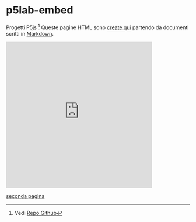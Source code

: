 # p5lab-embed
Progetti P5js [^1]
Queste pagine HTML sono [create qui](https://github.com/omartek/p5lab-embed) partendo da documenti scritti in [Markdown](https://commonmark.org/).

<iframe src="https://preview.p5js.org/lazzariomar/embed/kYaD_QjLJ" width="400" height="400" style="border:none;"></iframe>

[seconda pagina](./secondaPagina.md)


[^1]: Vedi [Repo Github](https://github.com/omartek/p5js-lab)
[^2]: Vai qui per imparare il MArkdown in 60 secondi
